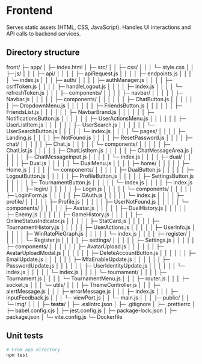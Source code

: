 # Frontend

Serves static assets (HTML, CSS, JavaScript).
Handles UI interactions and API calls to backend services.

## Directory structure

front/
├─ app/
│  ├─ index.html
│  ├─ src/
│  │  ├─ css/
│  │  │  └─ style.css
│  │  ├─ js/
│  │  │  ├─ api/
│  │  │  │  ├─ apiRequest.js
│  │  │  │  ├─ endpoints.js
│  │  │  │  └─ index.js
│  │  │  ├─ auth/
│  │  │  │  ├─ authManager.js
│  │  │  │  ├─ csrfToken.js
│  │  │  │  ├─ handleLogout.js
│  │  │  │  ├─ index.js
│  │  │  │  └─ refreshToken.js
│  │  │  ├─ components/
│  │  │  │  ├─ navbar/
│  │  │  │  │  ├─ Navbar.js
│  │  │  │  │  ├─ components/
│  │  │  │  │  │  ├─ ChatButton.js
│  │  │  │  │  │  ├─ DropdownMenu.js
│  │  │  │  │  │  ├─ FriendsButton.js
│  │  │  │  │  │  ├─ FriendsList.js
│  │  │  │  │  │  ├─ NavbarBrand.js
│  │  │  │  │  │  ├─ NotificationsButton.js
│  │  │  │  │  │  ├─ UserActionsMenu.js
│  │  │  │  │  │  ├─ UserListItem.js
│  │  │  │  │  │  ├─ UserSearch.js
│  │  │  │  │  │  └─ UserSearchButton.js
│  │  │  │  │  └─ index.js
│  │  │  │  └─ pages/
│  │  │  │     ├─ Landing.js
│  │  │  │     ├─ NotFound.js
│  │  │  │     ├─ ResetPassword.js
│  │  │  │     ├─ chat/
│  │  │  │     │  ├─ Chat.js
│  │  │  │     │  └─ components/
│  │  │  │     │     ├─ ChatList.js
│  │  │  │     │     ├─ ChatListItem.js
│  │  │  │     │     ├─ ChatMessageArea.js
│  │  │  │     │     ├─ ChatMessageInput.js
│  │  │  │     │     └─ index.js
│  │  │  │     ├─ dual/
│  │  │  │     │  ├─ Dual.js
│  │  │  │     │  └─ DualMenu.js
│  │  │  │     ├─ home/
│  │  │  │     │  ├─ Home.js
│  │  │  │     │  └─ components/
│  │  │  │     │     ├─ DualButton.js
│  │  │  │     │     ├─ LogoutButton.js
│  │  │  │     │     ├─ ProfileButton.js
│  │  │  │     │     ├─ SettingsButton.js
│  │  │  │     │     ├─ TournamentButton.js
│  │  │  │     │     └─ index.js
│  │  │  │     ├─ index.js
│  │  │  │     ├─ login/
│  │  │  │     │  ├─ Login.js
│  │  │  │     │  └─ components/
│  │  │  │     │     ├─ LoginForm.js
│  │  │  │     │     ├─ OAuth.js
│  │  │  │     │     └─ index.js
│  │  │  │     ├─ profile/
│  │  │  │     │  ├─ Profile.js
│  │  │  │     │  ├─ UserNotFound.js
│  │  │  │     │  └─ components/
│  │  │  │     │     ├─ Avatar.js
│  │  │  │     │     ├─ DuelHistory.js
│  │  │  │     │     ├─ Enemy.js
│  │  │  │     │     ├─ GameHistory.js
│  │  │  │     │     ├─ OnlineStatusIndicator.js
│  │  │  │     │     ├─ StatCard.js
│  │  │  │     │     ├─ TournamentHistory.js
│  │  │  │     │     ├─ UserActions.js
│  │  │  │     │     ├─ UserInfo.js
│  │  │  │     │     ├─ WinRatePieGraph.js
│  │  │  │     │     └─ index.js
│  │  │  │     ├─ register/
│  │  │  │     │  └─ Register.js
│  │  │  │     ├─ settings/
│  │  │  │     │  ├─ Settings.js
│  │  │  │     │  ├─ components/
│  │  │  │     │  │  ├─ AvatarUpload.js
│  │  │  │     │  │  ├─ AvatarUploadModal.js
│  │  │  │     │  │  ├─ DeleteAccountButton.js
│  │  │  │     │  │  ├─ EmailUpdate.js
│  │  │  │     │  │  ├─ MfaEnableUpdate.js
│  │  │  │     │  │  ├─ PasswordUpdate.js
│  │  │  │     │  │  ├─ UserIdentityUpdate.js
│  │  │  │     │  │  └─ index.js
│  │  │  │     │  └─ index.js
│  │  │  │     └─ tournament/
│  │  │  │        ├─ Tournament.js
│  │  │  │        └─ TournamentMenu.js
│  │  │  ├─ router.js
│  │  │  ├─ socket.js
│  │  │  └─ utils/
│  │  │     ├─ ThemeController.js
│  │  │     ├─ alertMessage.js
│  │  │     ├─ errorMessage.js
│  │  │     ├─ index.js
│  │  │     ├─ inputFeedback.js
│  │  │     └─ viewPort.js
│  │  └─ main.js
│  │
│  ├─ public/
│  │  └─ img/
│  │ 
│  ├─ __tests__/
│  ├─ .eslintrc.json
│  ├─ .gitignore
│  ├─ .prettierrc
│  ├─ babel.config.cjs
│  ├─ jest.config.js
│  ├─ package-lock.json
│  ├─ package.json
│  └─ vite.config.js
└─ Dockerfile


## Unit tests

```bash
# From app directory
npm test
```
